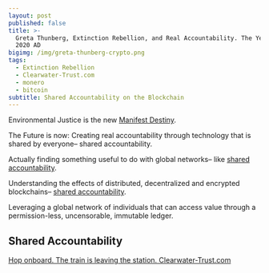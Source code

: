 ```yaml
---
layout: post
published: false
title: >-
  Greta Thunberg, Extinction Rebellion, and Real Accountability. The Year Is
  2020 AD
bigimg: /img/greta-thunberg-crypto.png
tags:
  - Extinction Rebellion
  - Clearwater-Trust.com
  - monero
  - bitcoin
subtitle: Shared Accountability on the Blockchain
---
```

Environmental Justice is the new [Manifest Destiny](https://www.zinnedproject.org/materials/indian-removal/).

The Future is now:
Creating real accountability through technology that is shared by everyone– shared accountability.

Actually finding something useful to do with global networks– like [shared accountability](https://bitcoin.org).

Understanding the effects of distributed, decentralized and encrypted blockchains– [shared accountability](https://getmonero.org).

Leveraging a global network of individuals that can access value through a permission-less, uncensorable, immutable ledger.

## Shared Accountability
[Hop onboard. The train is leaving the station. Clearwater-Trust.com](https://clearwater-trust.com)